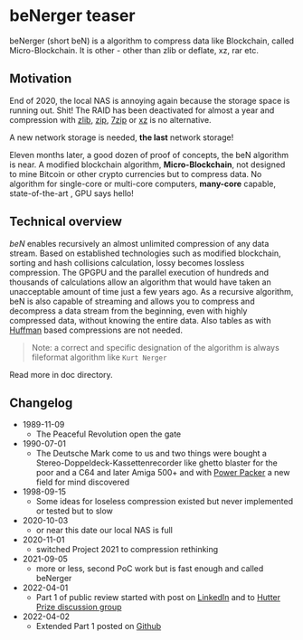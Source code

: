 # beNerger teaser

beNerger (short beN) is a algorithm to compress data like Blockchain, called Micro-Blockchain. It is other - other than zlib or deflate, xz, rar etc.  

## Motivation

End of 2020, the local NAS is annoying again because the storage space is running out. Shit!
The RAID has been deactivated for almost a year and compression with [zlib](https://zlib.net), [zip](http://infozip.sourceforge.net), [7zip](https://www.7-zip.org) or [xz](https://tukaani.org/xz/) is no alternative. 

A new network storage is needed, **the last** network storage!

Eleven months later, a good dozen of proof of concepts, the beN algorithm is near. A modified blockchain algorithm, **Micro-Blockchain**, not designed to mine Bitcoin or other crypto currencies but to compress data. No algorithm for single-core or multi-core computers, **many-core** capable, state-of-the-art , GPU says hello!

## Technical overview
*beN* enables recursively an almost unlimited compression of any data stream. Based on established technologies such as modified blockchain, sorting and hash collisions calculation, lossy becomes lossless compression. The GPGPU and the parallel execution of hundreds and thousands of calculations allow an algorithm that would have taken an unacceptable amount of time just a few years ago. As a recursive algorithm, beN is also capable of streaming and allows you to compress and decompress a data stream from the beginning, even with highly compressed data, without knowing the entire data. Also tables as with [Huffman](https://en.wikipedia.org/wiki/Huffman_coding) based compressions are not needed.

> Note: a correct and specific designation of the algorithm is always fileformat algorithm like ``Kurt Nerger``

Read more in doc directory.

## Changelog

 * 1989-11-09
   * The Peaceful Revolution open the gate
 * 1990-07-01
   * The Deutsche Mark come to us and two things were bought a Stereo-Doppeldeck-Kassettenrecorder like ghetto blaster for the poor and a C64 and later Amiga 500+ and with [Power Packer](https://github.com/lab313ru/powerpacker_src) a new field for mind discovered
 * 1998-09-15
   * Some ideas for loseless compression existed but never implemented or tested but to slow 
 * 2020-10-03
   * or near this date our local NAS is full
 * 2020-11-01
   * switched Project 2021 to compression rethinking
 * 2021-09-05
   * more or less, second PoC work but is fast enough and called beNerger
 * 2022-04-01
   * Part 1 of public review started with post on [LinkedIn](https://www.linkedin.com/embed/feed/update/urn:li:share:6915703205381160961) and to [Hutter Prize discussion group](https://groups.google.com/g/hutter-prize)
 * 2022-04-02
   * Extended Part 1 posted on [Github](https://github.com/bastie/beN)

